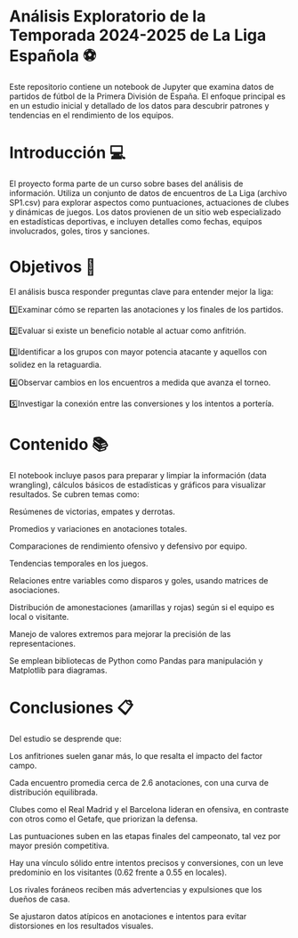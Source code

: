 # Análisis Exploratorio de la Temporada 2024-2025 de La Liga Española ⚽
Este repositorio contiene un notebook de Jupyter que examina datos de partidos de fútbol de la Primera División de España. El enfoque principal es en un estudio inicial y detallado de los datos para descubrir patrones y tendencias en el rendimiento de los equipos.

# Introducción 💻
El proyecto forma parte de un curso sobre bases del análisis de información. Utiliza un conjunto de datos de encuentros de La Liga (archivo SP1.csv) para explorar aspectos como puntuaciones, actuaciones de clubes y dinámicas de juegos. Los datos provienen de un sitio web especializado en estadísticas deportivas, e incluyen detalles como fechas, equipos involucrados, goles, tiros y sanciones.

# Objetivos 📑
El análisis busca responder preguntas clave para entender mejor la liga:

1️⃣Examinar cómo se reparten las anotaciones y los finales de los partidos.

2️⃣Evaluar si existe un beneficio notable al actuar como anfitrión.

3️⃣Identificar a los grupos con mayor potencia atacante y aquellos con solidez en la retaguardia.

4️⃣Observar cambios en los encuentros a medida que avanza el torneo.

5️⃣Investigar la conexión entre las conversiones y los intentos a portería.

# Contenido 📚
El notebook incluye pasos para preparar y limpiar la información (data wrangling), cálculos básicos de estadísticas y gráficos para visualizar resultados. Se cubren temas como:

Resúmenes de victorias, empates y derrotas.

Promedios y variaciones en anotaciones totales.

Comparaciones de rendimiento ofensivo y defensivo por equipo.

Tendencias temporales en los juegos.

Relaciones entre variables como disparos y goles, usando matrices de asociaciones.

Distribución de amonestaciones (amarillas y rojas) según si el equipo es local o visitante.

Manejo de valores extremos para mejorar la precisión de las representaciones.

Se emplean bibliotecas de Python como Pandas para manipulación y Matplotlib para diagramas.

# Conclusiones 📋
Del estudio se desprende que:

Los anfitriones suelen ganar más, lo que resalta el impacto del factor campo.

Cada encuentro promedia cerca de 2.6 anotaciones, con una curva de distribución equilibrada.

Clubes como el Real Madrid y el Barcelona lideran en ofensiva, en contraste con otros como el Getafe, que priorizan la defensa.

Las puntuaciones suben en las etapas finales del campeonato, tal vez por mayor presión competitiva.

Hay una vínculo sólido entre intentos precisos y conversiones, con un leve predominio en los visitantes (0.62 frente a 0.55 en locales).

Los rivales foráneos reciben más advertencias y expulsiones que los dueños de casa.

Se ajustaron datos atípicos en anotaciones e intentos para evitar distorsiones en los resultados visuales.
